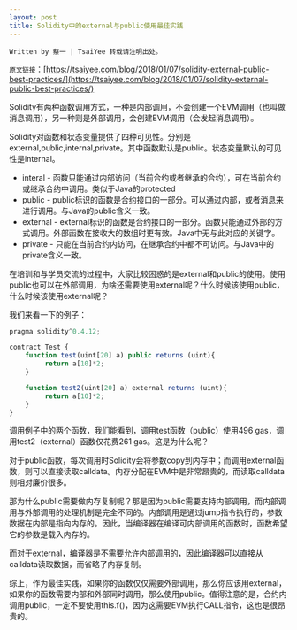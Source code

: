 ```yaml
---
layout: post
title: Solidity中的external与public使用最佳实践
---
```


`Written by 蔡一 | TsaiYee 转载请注明出处。`

`原文链接`：[https://tsaiyee.com/blog/2018/01/07/solidity-external-public-best-practices/](https://tsaiyee.com/blog/2018/01/07/solidity-external-public-best-practices/)

Solidity有两种函数调用方式，一种是内部调用，不会创建一个EVM调用（也叫做消息调用），另一种则是外部调用，会创建EVM调用（会发起消息调用）。

Solidity对函数和状态变量提供了四种可见性。分别是external,public,internal,private。其中函数默认是public。状态变量默认的可见性是internal。

* interal - 函数只能通过内部访问（当前合约或者继承的合约），可在当前合约或继承合约中调用。类似于Java的protected
* public - public标识的函数是合约接口的一部分。可以通过内部，或者消息来进行调用。与Java的public含义一致。
* external - external标识的函数是合约接口的一部分。函数只能通过外部的方式调用。外部函数在接收大的数组时更有效。Java中无与此对应的关键字。
* private - 只能在当前合约内访问，在继承合约中都不可访问。与Java中的private含义一致。 

在培训和与学员交流的过程中，大家比较困惑的是external和public的使用。使用public也可以在外部调用，为啥还需要使用external呢？什么时候该使用public，什么时候该使用external呢？

我们来看一下的例子：

```javascript
pragma solidity^0.4.12;

contract Test {
    function test(uint[20] a) public returns (uint){
         return a[10]*2;
    }

    function test2(uint[20] a) external returns (uint){
         return a[10]*2;
    }
}
```

调用例子中的两个函数，我们能看到，调用test函数（public）使用496 gas，调用test2（external）函数仅花费261 gas。这是为什么呢？

对于public函数，每次调用时Solidity会将参数copy到内存中；而调用external函数，则可以直接读取calldata。内存分配在EVM中是非常昂贵的，而读取calldata则相对廉价很多。

那为什么public需要做内存复制呢？那是因为public需要支持内部调用，而内部调用与外部调用的处理机制是完全不同的。内部调用是通过jump指令执行的，参数数据在内部是指向内存的。因此，当编译器在编译可内部调用的函数时，函数希望它的参数是载入内存的。

而对于external，编译器是不需要允许内部调用的，因此编译器可以直接从calldata读取数据，而省略了内存复制。

综上，作为最佳实践，如果你的函数仅仅需要外部调用，那么你应该用external，如果你的函数需要内部和外部同时调用，那么使用public。值得注意的是，合约内调用public，一定不要使用this.f()，因为这需要EVM执行CALL指令，这也是很昂贵的。